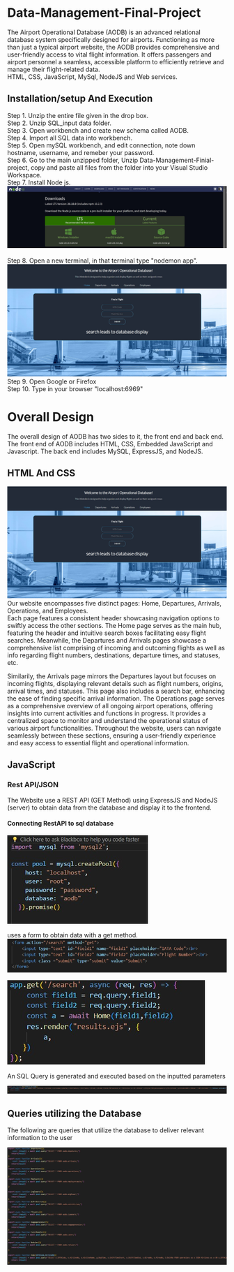# Data-Management-Final-Project
The Airport Operational Database (AODB) is an advanced relational database system specifically designed for airports. Functioning as more than just a typical airport website, the AODB provides comprehensive and user-friendly access to vital flight information. It offers passengers and airport personnel a seamless, accessible platform to efficiently retrieve and manage their flight-related data.
<br>
HTML, CSS, JavaScript, MySql, NodeJS and Web services.

## Installation/setup And Execution 
Step 1. Unzip the entire file given in the drop box. <br>
Step 2. Unzip SQL_input data folder. <br>
Step 3. Open workbench and create new schema called AODB.<br>
Step 4. Import all SQL data into workbench.<br>
Step 5. Open mySQL workbench, and edit connection, note down hostname, username, and remeber your password.   <br>
Step 6. Go to the main unzipped folder, Unzip Data-Management-Finial-project, copy and paste all files from the folder into your Visual Studio Workspace.<br>
Step 7. Install Node js. <br>
![alt text](screenshots/InstallNodeJS.jpg) <br>
Step 8. Open a new terminal, in that terminal type "nodemon app".<br>
![alt text](screenshots/IndexPage.jpg)<br>
Step 9. Open Google or Firefox<br>
Step 10. Type in your browser "localhost:6969"<br>


# Overall Design
The overall design of AODB has two sides to it, the front end and back end. The front end of AODB includes HTML, CSS, Embedded JavaScript and Javascript. The back end includes MySQL, ExpressJS, and NodeJS.

## HTML And CSS
![alt text](screenshots/IndexPage.jpg)<br>
Our website encompasses five distinct pages: Home, Departures, Arrivals, Operations, and Employees. <br>
Each page features a consistent header showcasing navigation options to swiftly access the other sections.
The Home page serves as the main hub, featuring the header and intuitive search boxes facilitating easy flight searches.
 Meanwhile, the Departures and Arrivals pages showcase a comprehensive list comprising of incoming and outcoming flights as well as info regarding flight numbers, destinations, departure times, and statuses, etc. <br>

Similarily, the Arrivals page mirrors the Departures layout but focuses on incoming flights, displaying relevant details such as flight numbers, origins, arrival times, and statuses. This page also includes a search bar, enhancing the ease of finding specific arrival information.
The Operations page serves as a comprehensive overview of all ongoing airport operations, offering insights into current activities and functions in progress. It provides a centralized space to monitor and understand the operational status of various airport functionalities.
Throughout the website, users can navigate seamlessly between these sections, ensuring a user-friendly experience and easy access to essential flight and operational information.

## JavaScript

<h3>Rest API/JSON</h3>

The Website use a REST API (GET Method) using ExpressJS and NodeJS (server) to obtain data from the database and display it to the frontend.<br>
<h4>Connecting RestAPI to sql database</h4>

![alt text](screenshots/MySQL-Connection.jpg) <br>

uses a form to obtain data with a get method.<br>
![alt text](screenshots/Api-1.jpg) <br>

![alt text](screenshots/Api-2.jpg) <br>

An SQL Query is generated and executed based on the inputted parameters<br>

![alt text](screenshots/Api-3.jpg) <br>

## Queries utilizing the Database
The following are queries that utilize the database to deliver relevant information to the user

![alt text](screenshots/queries.jpg) <br>


